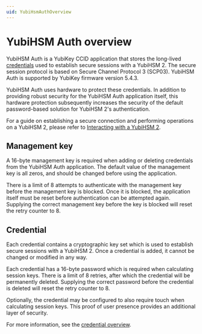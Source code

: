 ```yaml
---
uid: YubiHsmAuthOverview
---
```


<!-- Copyright 2022 Yubico AB

Licensed under the Apache License, Version 2.0 (the "License");
you may not use this file except in compliance with the License.
You may obtain a copy of the License at

    http://www.apache.org/licenses/LICENSE-2.0

Unless required by applicable law or agreed to in writing, software
distributed under the License is distributed on an "AS IS" BASIS,
WITHOUT WARRANTIES OR CONDITIONS OF ANY KIND, either express or implied.
See the License for the specific language governing permissions and
limitations under the License. -->

# YubiHSM Auth overview

YubiHSM Auth is a YubiKey CCID application that stores the long-lived [credentials](xref:YubiHsmAuthCredential) used to establish secure sessions with a YubiHSM 2. The secure session protocol is based on Secure Channel Protocol 3 (SCP03). YubiHSM Auth is supported by YubiKey firmware version 5.4.3.

YubiHSM Auth uses hardware to protect these credentials. In addition to providing robust security for the YubiHSM Auth application itself, this hardware protection subsequently increases the security of the default password-based solution for YubiHSM 2's authentication.

For a guide on establishing a secure connection and performing operations on a YubiHSM 2, please refer to [Interacting with a YubiHSM 2](xref:YubiHsmAuthInteractingYubiHsm2).

## Management key

A 16-byte management key is required when adding or deleting credentials from the YubiHSM Auth application. The default value of the management key is all zeros, and should be changed before using the application.

There is a limit of 8 attempts to authenticate with the management key before the management key is blocked. Once it is blocked, the application itself must be reset before authentication can be attempted again. Supplying the correct management key before the key is blocked will reset the retry counter to 8.

## Credential

Each credential contains a cryptographic key set which is used to establish secure sessions with a YubiHSM 2. Once a credential is added, it cannot be changed or modified in any way.

Each credential has a 16-byte password which is required when calculating session keys. There is a limit of 8 retries, after which the credential will be permanently deleted. Supplying the correct password before the credential is deleted will reset the retry counter to 8.

Optionally, the credential may be configured to also require touch when calculating session keys. This proof of user presence provides an additional layer of security.

For more information, see the [credential overview](xref:YubiHsmAuthCredential).